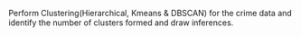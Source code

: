 Perform Clustering(Hierarchical, Kmeans & DBSCAN) for the crime data and identify the number of clusters formed and draw inferences.
